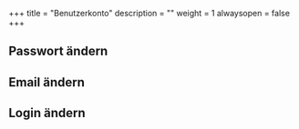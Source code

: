 +++
title = "Benutzerkonto"
description = ""
weight = 1
alwaysopen = false
+++

## Passwort ändern

## Email ändern

## Login ändern


